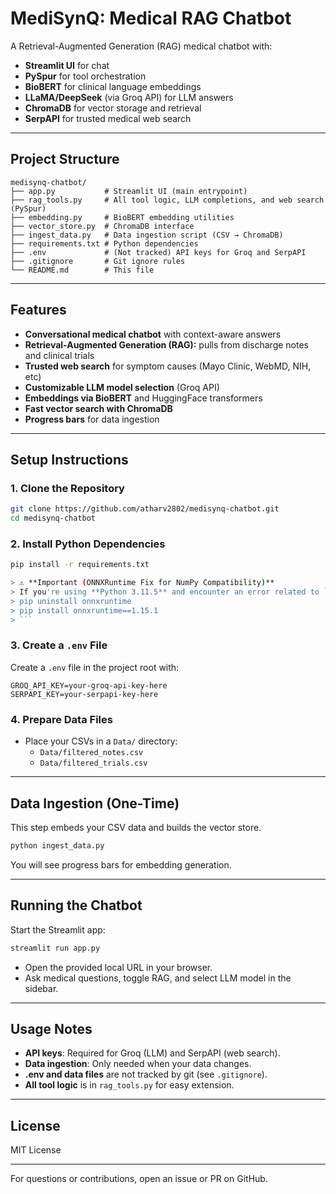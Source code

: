 # MediSynQ: Medical RAG Chatbot

A Retrieval-Augmented Generation (RAG) medical chatbot with:
- **Streamlit UI** for chat
- **PySpur** for tool orchestration
- **BioBERT** for clinical language embeddings
- **LLaMA/DeepSeek** (via Groq API) for LLM answers
- **ChromaDB** for vector storage and retrieval
- **SerpAPI** for trusted medical web search

---

## Project Structure
```
medisynq-chatbot/
├── app.py           # Streamlit UI (main entrypoint)
├── rag_tools.py     # All tool logic, LLM completions, and web search (PySpur)
├── embedding.py     # BioBERT embedding utilities
├── vector_store.py  # ChromaDB interface
├── ingest_data.py   # Data ingestion script (CSV → ChromaDB)
├── requirements.txt # Python dependencies
├── .env             # (Not tracked) API keys for Groq and SerpAPI
├── .gitignore       # Git ignore rules
└── README.md        # This file
```

---

## Features
- **Conversational medical chatbot** with context-aware answers
- **Retrieval-Augmented Generation (RAG):** pulls from discharge notes and clinical trials
- **Trusted web search** for symptom causes (Mayo Clinic, WebMD, NIH, etc)
- **Customizable LLM model selection** (Groq API)
- **Embeddings via BioBERT** and HuggingFace transformers
- **Fast vector search with ChromaDB**
- **Progress bars** for data ingestion

---

## Setup Instructions

### 1. Clone the Repository
```sh
git clone https://github.com/atharv2802/medisynq-chatbot.git
cd medisynq-chatbot
```

### 2. Install Python Dependencies
```sh
pip install -r requirements.txt

> ⚠️ **Important (ONNXRuntime Fix for NumPy Compatibility)**  
> If you're using **Python 3.11.5** and encounter an error related to `onnxruntime` or `numpy`, run:
> pip uninstall onnxruntime
> pip install onnxruntime==1.15.1
> ```

```

### 3. Create a `.env` File
Create a `.env` file in the project root with:
```
GROQ_API_KEY=your-groq-api-key-here
SERPAPI_KEY=your-serpapi-key-here
```

### 4. Prepare Data Files
- Place your CSVs in a `Data/` directory:
    - `Data/filtered_notes.csv`
    - `Data/filtered_trials.csv`

---

## Data Ingestion (One-Time)
This step embeds your CSV data and builds the vector store.
```sh
python ingest_data.py
```
You will see progress bars for embedding generation.

---

## Running the Chatbot
Start the Streamlit app:
```sh
streamlit run app.py
```
- Open the provided local URL in your browser.
- Ask medical questions, toggle RAG, and select LLM model in the sidebar.

---

## Usage Notes
- **API keys**: Required for Groq (LLM) and SerpAPI (web search).
- **Data ingestion**: Only needed when your data changes.
- **.env and data files** are not tracked by git (see `.gitignore`).
- **All tool logic** is in `rag_tools.py` for easy extension.

---

## License
MIT License

---

For questions or contributions, open an issue or PR on GitHub.
